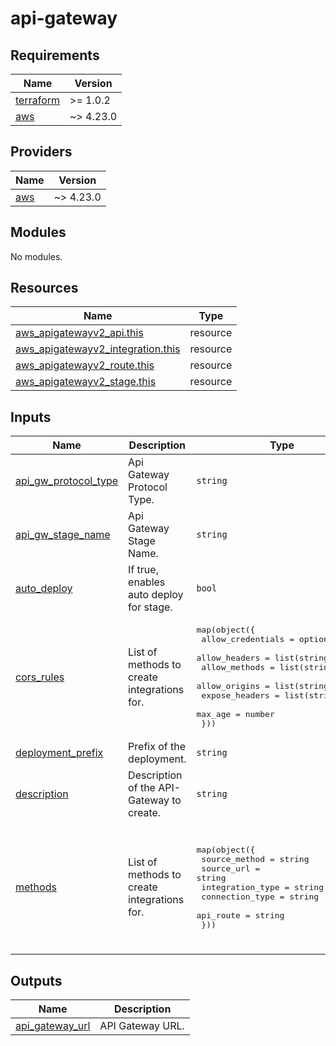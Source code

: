 # api-gateway

<!-- BEGINNING OF PRE-COMMIT-TERRAFORM DOCS HOOK -->
## Requirements

| Name | Version |
|------|---------|
| <a name="requirement_terraform"></a> [terraform](#requirement\_terraform) | >= 1.0.2 |
| <a name="requirement_aws"></a> [aws](#requirement\_aws) | ~> 4.23.0 |

## Providers

| Name | Version |
|------|---------|
| <a name="provider_aws"></a> [aws](#provider\_aws) | ~> 4.23.0 |

## Modules

No modules.

## Resources

| Name | Type |
|------|------|
| [aws_apigatewayv2_api.this](https://registry.terraform.io/providers/hashicorp/aws/latest/docs/resources/apigatewayv2_api) | resource |
| [aws_apigatewayv2_integration.this](https://registry.terraform.io/providers/hashicorp/aws/latest/docs/resources/apigatewayv2_integration) | resource |
| [aws_apigatewayv2_route.this](https://registry.terraform.io/providers/hashicorp/aws/latest/docs/resources/apigatewayv2_route) | resource |
| [aws_apigatewayv2_stage.this](https://registry.terraform.io/providers/hashicorp/aws/latest/docs/resources/apigatewayv2_stage) | resource |

## Inputs

| Name | Description | Type | Default | Required |
|------|-------------|------|---------|:--------:|
| <a name="input_api_gw_protocol_type"></a> [api\_gw\_protocol\_type](#input\_api\_gw\_protocol\_type) | Api Gateway Protocol Type. | `string` | `"HTTP"` | no |
| <a name="input_api_gw_stage_name"></a> [api\_gw\_stage\_name](#input\_api\_gw\_stage\_name) | Api Gateway Stage Name. | `string` | `"prod"` | no |
| <a name="input_auto_deploy"></a> [auto\_deploy](#input\_auto\_deploy) | If true, enables auto deploy for stage. | `bool` | `true` | no |
| <a name="input_cors_rules"></a> [cors\_rules](#input\_cors\_rules) | List of methods to create integrations for. | <pre>map(object({<br/>    allow_credentials = optional(bool)<br/>    allow_headers     = list(string)<br/>    allow_methods     = list(string)<br/>    allow_origins     = list(string)<br/>    expose_headers    = list(string)<br/>    max_age           = number<br/>  }))</pre> | `{}` | no |
| <a name="input_deployment_prefix"></a> [deployment\_prefix](#input\_deployment\_prefix) | Prefix of the deployment. | `string` | `"terraform"` | no |
| <a name="input_description"></a> [description](#input\_description) | Description of the API-Gateway to create. | `string` | `""` | no |
| <a name="input_methods"></a> [methods](#input\_methods) | List of methods to create integrations for. | <pre>map(object({<br/>    source_method    = string<br/>    source_url       = string<br/>    integration_type = string<br/>    connection_type  = string<br/>    api_route        = string<br/>  }))</pre> | <pre>{<br/>  "any": {<br/>    "api_route": "/{proxy+}",<br/>    "connection_type": "INTERNET",<br/>    "integration_type": "HTTP_PROXY",<br/>    "source_method": "ANY",<br/>    "source_url": "example.com"<br/>  }<br/>}</pre> | no |

## Outputs

| Name | Description |
|------|-------------|
| <a name="output_api_gateway_url"></a> [api\_gateway\_url](#output\_api\_gateway\_url) | API Gateway URL. |
<!-- END OF PRE-COMMIT-TERRAFORM DOCS HOOK -->
